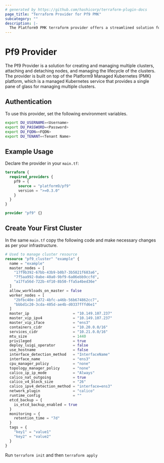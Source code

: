 ```yaml
---
# generated by https://github.com/hashicorp/terraform-plugin-docs
page_title: "Terraform Provider for Pf9 PMK"
subcategory: ""
description: |-
  The Platform9 PMK terraform provider offers a streamlined solution for creating and managing kubernetes clusters.
---
```


# Pf9 Provider

The Pf9 Provider is a solution for creating and managing multiple clusters, attaching and detaching nodes, and managing the lifecycle of the clusters. The provider is built on top of the Platform9 Managed Kubernetes (PMK) platform, which is a managed Kubernetes service that provides a single pane of glass for managing multiple clusters.

## Authentication

To use this provider, set the following environment variables.

```bash
export DU_USERNAME=<Username>
export DU_PASSWORD=<Password>
export DU_FQDN=<FQDN>
export DU_TENANT=<Tenant Name>
```

## Example Usage

Declare the provider in your `main.tf`:

```terraform
terraform {
  required_providers {
    pf9 = {
      source = "platform9/pf9"
      version = ">=0.3.0"
    }
  }
}

provider "pf9" {}
```

## Create Your First Cluster

In the same `main.tf` copy the following code and make necessary changes as per your infrastructure.

```terraform
# Used to manage cluster resource
resource "pf9_cluster" "example" {
  name = "example"
  master_nodes = [
    "17f9b392-67bb-43b9-b0b7-3b5821f683a6",
    "7f5aa992-0abe-40a0-9bf9-6a06ebb9ccfd",
    "a17fa56d-722b-4f10-8b50-ffa5a4bed36e"
  ]
  allow_workloads_on_master = false
  worker_nodes = [
    "2bfbc40e-1d72-4bfc-a46b-56b674862cc7",
    "bbbd1c20-3cda-405d-ae4b-d0337fffd6e1"
  ]
  master_ip                    = "10.149.107.237"
  master_vip_ipv4              = "10.149.107.237"
  master_vip_iface             = "ens3"
  containers_cidr              = "10.20.0.0/16"
  services_cidr                = "10.21.0.0/16"
  mtu_size                     = 1440
  privileged                   = true
  deploy_luigi_operator        = false
  use_hostname                 = false
  interface_detection_method   = "InterfaceName"
  interface_name               = "ens3"
  cpu_manager_policy           = "none"
  topology_manager_policy      = "none"
  calico_ip_ip_mode            = "Always"
  calico_nat_outgoing          = true
  calico_v4_block_size         = "26"
  calico_ipv4_detection_method = "interface=ens3"
  network_plugin               = "calico"
  runtime_config               = ""
  etcd_backup = {
    is_etcd_backup_enabled = true
  }
  monitoring = {
    retention_time = "7d"
  }
  tags = {
    "key1" = "value1"
    "key2" = "value2"
  }
}
```

Run `terraform init` and then `terraform apply`